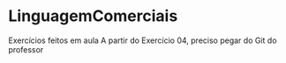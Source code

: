 # LinguagemComerciais
Exercícios feitos em aula 
A partir do Exercício 04, preciso pegar do Git do professor
